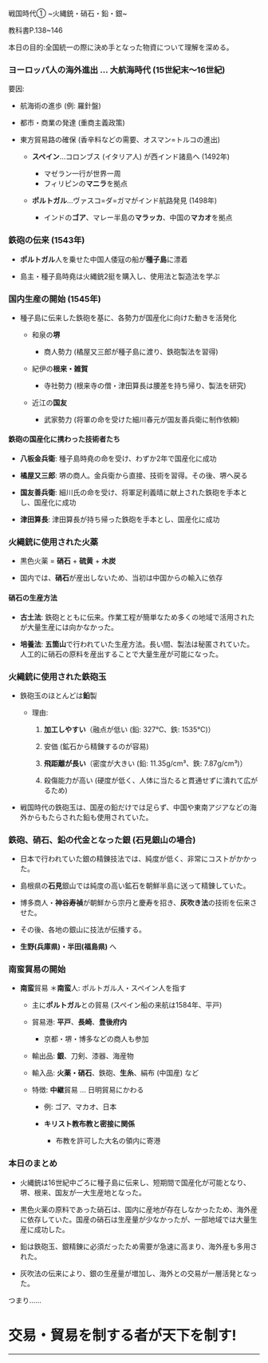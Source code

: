 戦国時代① ~火縄銃・硝石・鉛・銀~

教科書P.138~146

本日の目的:全国統一の際に決め手となった物資について理解を深める。

### ヨーロッパ人の海外進出 … **大航海時代** (15世紀末～16世紀)

要因:

- 航海術の進歩 (例: 羅針盤)
    
- 都市・商業の発達 (重商主義政策)
    
- 東方貿易路の確保 (香辛料などの需要、オスマン=トルコの進出)
    
    - **スペイン**…コロンブス (イタリア人) が西インド諸島へ (1492年)
		- マゼラン一行が世界一周
        - フィリピンの**マニラ**を拠点
        
    - **ポルトガル**…ヴァスコ=ダ=ガマがインド航路発見 (1498年)
        - インドの**ゴア**、マレー半島の**マラッカ**、中国の**マカオ**を拠点

### 鉄砲の伝来 (1543年)

- **ポルトガル**人を乗せた中国人倭寇の船が**種子島**に漂着
    
- 島主・種子島時堯は火縄銃2挺を購入し、使用法と製造法を学ぶ
    

### 国内生産の開始 (1545年)

- 種子島に伝来した鉄砲を基に、各勢力が国産化に向けた動きを活発化
    
    - 和泉の**堺**
        
        - 商人勢力 (橘屋又三郎が種子島に渡り、鉄砲製法を習得)
            
    - 紀伊の**根来・雑賀**
        
        - 寺社勢力 (根来寺の僧・津田算長は腰差を持ち帰り、製法を研究)
            
    - 近江の**国友**
        
        - 武家勢力 (将軍の命を受けた細川春元が国友善兵衛に制作依頼)
            

#### 鉄砲の国産化に携わった技術者たち

- **八板金兵衛**: 種子島時堯の命を受け、わずか2年で国産化に成功
    
- **橘屋又三郎**: 堺の商人。金兵衛から直接、技術を習得。その後、堺へ戻る
    
- **国友善兵衛**: 細川氏の命を受け、将軍足利義晴に献上された鉄砲を手本とし、国産化に成功
    
- **津田算長**: 津田算長が持ち帰った鉄砲を手本とし、国産化に成功
    

### 火縄銃に使用された火薬

- 黒色火薬 = **硝石** + **硫黄** + **木炭**
    
- 国内では、**硝石**が産出しないため、当初は中国からの輸入に依存
    

#### 硝石の生産方法

- **古土法**: 鉄砲とともに伝来。作業工程が簡単なため多くの地域で活用されたが大量生産には向かなかった。
    
- **培養法**: **五箇山**で行われていた生産方法。長い間、製法は秘匿されていた。人工的に硝石の原料を産出することで大量生産が可能になった。
    

### 火縄銃に使用された鉄砲玉

- 鉄砲玉のほとんどは**鉛**製
    
    - 理由:
        
        1. **加工しやすい**（融点が低い (鉛: 327℃、鉄: 1535℃)）
            
        2. 安価 (鉱石から精錬するのが容易)
            
        3. **飛距離が長い**（密度が大きい (鉛: 11.35g/cm³、鉄: 7.87g/cm³)）
            
        4. 殺傷能力が高い (硬度が低く、人体に当たると貫通せずに潰れて広がるため)
            
- 戦国時代の鉄砲玉は、国産の鉛だけでは足らず、中国や東南アジアなどの海外からもたらされた鉛も使用されていた。
    

### 鉄砲、硝石、鉛の代金となった銀 (石見銀山の場合)

- 日本で行われていた銀の精錬技法では、純度が低く、非常にコストがかかった。
    
- 島根県の**石見**銀山では純度の高い鉱石を朝鮮半島に送って精錬していた。
    
- 博多商人・**神谷寿禎**が朝鮮から宗丹と慶寿を招き、**灰吹き法**の技術を伝来させた。
    
- その後、各地の銀山に技法が伝播する。

- **生野(兵庫県)・半田(福島県)** へ
    

### 南蛮貿易の開始

- **南蛮**貿易  ＊**南蛮**人: ポルトガル人・スペイン人を指す
    
	- 主に**ポルトガル**との貿易 (スペイン船の来航は1584年、平戸)
	    
	- 貿易港: **平戸**、**長崎**、**豊後府内**
	    
	    - 京都・堺・博多などの商人も参加
	        
	- 輸出品: **銀**、刀剣、漆器、海産物
	    
	- 輸入品: **火薬・硝石**、鉄砲、**生糸**、絹布 (中国産) など
	    
	- 特徴: **中継**貿易 … 日明貿易にかわる
	    
	    - 例: ゴア、マカオ、日本
	        
	    - **キリスト教布教と密接に関係**
		    - 布教を許可した大名の領内に寄港
	        

### 本日のまとめ

- 火縄銃は16世紀中ごろに種子島に伝来し、短期間で国産化が可能となり、堺、根来、国友が一大生産地となった。
    
- 黒色火薬の原料であった硝石は、国内に産地が存在しなかったため、海外産に依存していた。国産の硝石は生産量が少なかったが、一部地域では大量生産に成功した。
    
- 鉛は鉄砲玉、銀精錬に必須だったため需要が急速に高まり、海外産も多用された。
    
- 灰吹法の伝来により、銀の生産量が増加し、海外との交易が一層活発となった。
    

つまり……

# 交易・貿易を制する者が天下を制す!

---